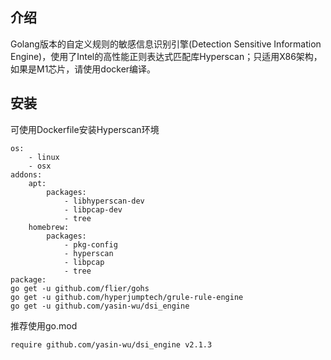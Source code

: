 ## 介绍
Golang版本的自定义规则的敏感信息识别引擎(Detection Sensitive Information Engine)，使用了Intel的高性能正则表达式匹配库Hyperscan；只适用X86架构，如果是M1芯片，请使用docker编译。
## 安装
可使用Dockerfile安装Hyperscan环境
````
os:
    - linux
    - osx
addons:
    apt:
        packages:
            - libhyperscan-dev
            - libpcap-dev
            - tree
    homebrew:
        packages:
            - pkg-config
            - hyperscan
            - libpcap
            - tree
package:
go get -u github.com/flier/gohs
go get -u github.com/hyperjumptech/grule-rule-engine
go get -u github.com/yasin-wu/dsi_engine
````
推荐使用go.mod
````
require github.com/yasin-wu/dsi_engine v2.1.3
````
